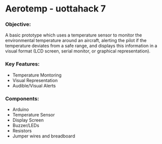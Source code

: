 # Aerotemp - uottahack 7

### Objective:
A basic prototype which uses a temperature sensor to monitor the environmental temperature around an aircraft, alerting the pilot if the temperature deviates from a safe range, and displays this information in a visual format (LCD screen, serial monitor, or graphical representation).

### Key Features:
* Temperature Montoring
* Visual Representation
* Audible/Visual Alerts

### Components:
* Arduino
* Temperature Sensor
* Display Screen
* Buzzer/LEDs
* Resistors
* Jumper wires and breadboard
